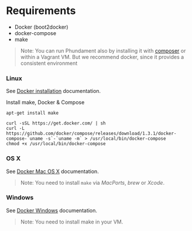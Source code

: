 Requirements
============

 - Docker (boot2docker)
 - docker-compose
 - make

> Note: You can run Phundament also by installing it with [composer](http://getcomposer.org/doc/00-intro.md#installation-nix) or within a Vagrant VM. But we recommend docker, since it provides a consistent environment

### Linux

See [Docker installation](https://docs.docker.com/installation/) documentation.

Install make, Docker & Compose
 
    apt-get install make
 
    curl -sSL https://get.docker.com/ | sh
    curl -L https://github.com/docker/compose/releases/download/1.3.1/docker-compose-`uname -s`-`uname -m` > /usr/local/bin/docker-compose
    chmod +x /usr/local/bin/docker-compose


### OS X

See [Docker Mac OS X](https://docs.docker.com/installation/mac/) documentation.

> Note: You need to install `make` via *MacPorts*, *brew* or *Xcode*.

### Windows

See [Docker Windows](https://docs.docker.com/installation/windows/) documentation.

> Note: You need to install make in your VM.

